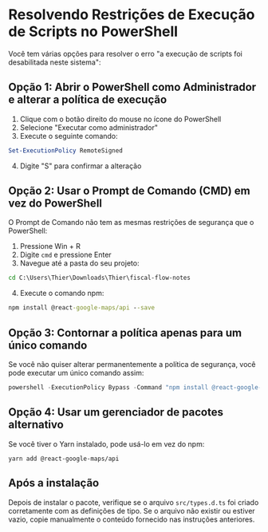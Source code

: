 # Resolvendo Restrições de Execução de Scripts no PowerShell

Você tem várias opções para resolver o erro "a execução de scripts foi desabilitada neste sistema":

## Opção 1: Abrir o PowerShell como Administrador e alterar a política de execução

1. Clique com o botão direito do mouse no ícone do PowerShell
2. Selecione "Executar como administrador"
3. Execute o seguinte comando:

```powershell
Set-ExecutionPolicy RemoteSigned
```

4. Digite "S" para confirmar a alteração

## Opção 2: Usar o Prompt de Comando (CMD) em vez do PowerShell

O Prompt de Comando não tem as mesmas restrições de segurança que o PowerShell:

1. Pressione Win + R
2. Digite `cmd` e pressione Enter
3. Navegue até a pasta do seu projeto:
```cmd
cd C:\Users\Thier\Downloads\Thier\fiscal-flow-notes
```
4. Execute o comando npm:
```cmd
npm install @react-google-maps/api --save
```

## Opção 3: Contornar a política apenas para um único comando

Se você não quiser alterar permanentemente a política de segurança, você pode executar um único comando assim:

```powershell
powershell -ExecutionPolicy Bypass -Command "npm install @react-google-maps/api --save"
```

## Opção 4: Usar um gerenciador de pacotes alternativo

Se você tiver o Yarn instalado, pode usá-lo em vez do npm:

```
yarn add @react-google-maps/api
```

## Após a instalação

Depois de instalar o pacote, verifique se o arquivo `src/types.d.ts` foi criado corretamente com as definições de tipo. Se o arquivo não existir ou estiver vazio, copie manualmente o conteúdo fornecido nas instruções anteriores. 